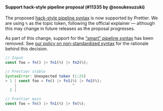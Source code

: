 #### Support hack-style pipeline proposal (#11335 by @sosukesuzuki)

The proposed [hack-style pipeline syntax](https://github.com/js-choi/proposal-hack-pipes) is now supported by Prettier. We are using `%` as the topic token, following the official explainer — although this may change in future releases as the proposal progresses.

As part of this change, support for the [“smart” pipeline syntax](https://github.com/js-choi/proposal-smart-pipelines) has been removed. See [our policy on non-standardized syntax](https://prettier.io/docs/en/rationale.html#disclaimer-about-non-standard-syntax) for the rationale behind this decision.

```js
// Input
const foo = fn() |> fn1(%) |> fn2(%);

// Prettier stable
SyntaxError: Unexpected token (1:25)
> 1 | const foo = fn() |> fn1(%) |> fn2(%);
    |                         ^
  2 |

// Prettier main
const foo = fn() |> fn1(%) |> fn(%);

```
